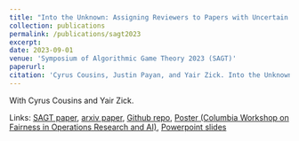 ```yaml
---
title: "Into the Unknown: Assigning Reviewers to Papers with Uncertain Affinities"
collection: publications
permalink: /publications/sagt2023
excerpt: 
date: 2023-09-01
venue: 'Symposium of Algorithmic Game Theory 2023 (SAGT)'
paperurl:
citation: 'Cyrus Cousins, Justin Payan, and Yair Zick. Into the Unknown: Assigning Reviewers to Papers with Uncertain Affinities. In Symposium of Algorithmic Game Theory (SAGT), 2023.'
---
```


With Cyrus Cousins and Yair Zick.

Links:
<a href='https://link.springer.com/chapter/10.1007/978-3-031-43254-5_11'>SAGT paper</a>,
<a href='https://arxiv.org/abs/2301.10816'>arxiv paper</a>,
<a href='https://github.com/justinpayan/RAU'>Github repo</a>,
<a href='https://justinpayan.github.io/files/RobustFairResourceAlloc.pdf'>Poster (Columbia Workshop on Fairness in Operations Research and AI)</a>,
<a href='https://justinpayan.github.io/files/SAGT_IntoTheUnknown.pptx'>Powerpoint slides</a>






